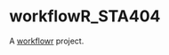 # workflowR_STA404

A [workflowr][] project.

[workflowr]: https://github.com/workflowr/workflowr



